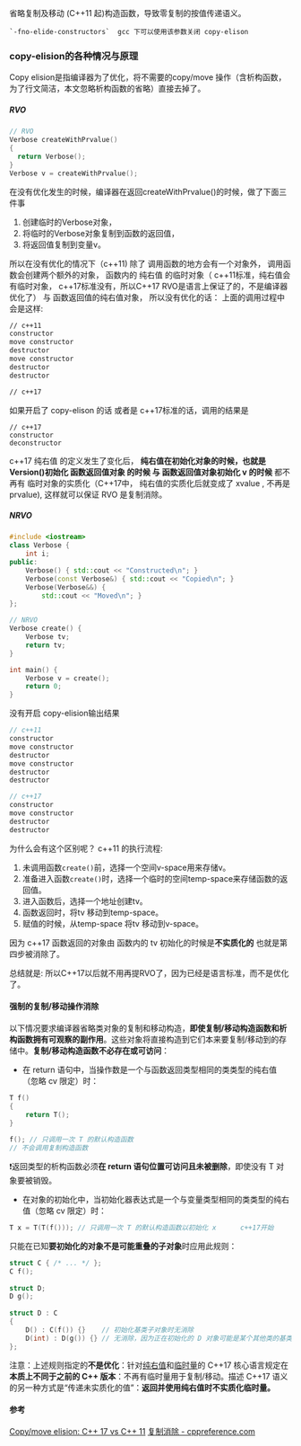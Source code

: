 省略复制及移动 (C++11 起)构造函数，导致零复制的按值传递语义。 

```
`-fno-elide-constructors`  gcc 下可以使用该参数关闭 copy-elison 
```
### copy-elision的各种情况与原理

Copy elision是指编译器为了优化，将不需要的copy/move 操作（含析构函数，为了行文简洁，本文忽略析构函数的省略）直接去掉了。
##### RVO
```cpp
// RVO
Verbose createWithPrvalue()
{
  return Verbose();
}
Verbose v = createWithPrvalue();
```

在没有优化发生的时候，编译器在返回createWithPrvalue()的时候，做了下面三件事

1. 创建临时的Verbose对象，
2. 将临时的Verbose对象复制到函数的返回值，
3. 将返回值复制到变量v。


所以在没有优化的情况下（c++11)  除了 调用函数的地方会有一个对象外， 调用函数会创建两个额外的对象， 函数内的 纯右值 的临时对象（ c++11标准，纯右值会有临时对象， c++17标准没有，所以C++17 RVO是语言上保证了的，不是编译器优化了） 与 函数返回值的纯右值对象， 所以没有优化的话： 上面的调用过程中会是这样:
```bash
// c++11
constructor
move constructor
destructor
move constructor
destructor
destructor

// c++17
```

如果开启了  copy-elison 的话 或者是 c++17标准的话，调用的结果是
```
// c++17
constructor
deconstructor
```

c++17 纯右值 的定义发生了变化后， **纯右值在初始化对象的时候，也就是 Version()初始化 函数返回值对象 的时候 与 函数返回值对象初始化 v 的时候** 都不再有 临时对象的实质化（C++17中， 纯右值的实质化后就变成了  xvalue , 不再是 prvalue), 这样就可以保证 RVO 是复制消除。


##### NRVO
```cpp
#include <iostream>
class Verbose {
    int i;
public:
    Verbose() { std::cout << "Constructed\n"; }
    Verbose(const Verbose&) { std::cout << "Copied\n"; }
    Verbose(Verbose&&) { 
        std::cout << "Moved\n"; }
};

// NRVO
Verbose create() {
    Verbose tv;
    return tv;
}

int main() {
    Verbose v = create();
    return 0;
}
```

没有开启 copy-elision输出结果
```cpp
// c++11
constructor
move constructor
destructor
move constructor
destructor
destructor

// c++17 
constructor
move constructor
destructor
destructor
```

为什么会有这个区别呢？
c++11 的执行流程:
1. 未调用函数`create()`前，选择一个空间v-space用来存储v。
2. 准备进入函数`create()`时，选择一个临时的空间temp-space来存储函数的返回值。
3. 进入函数后，选择一个地址创建tv。
4. 函数返回时，将tv 移动到temp-space。
5. 赋值的时候，从temp-space 将tv 移动到v-space。

因为 c++17 函数返回的对象由 函数内的 tv 初始化的时候是**不实质化的** 也就是第四步被消除了。

总结就是: 所以C++17以后就不用再提RVO了，因为已经是语言标准，而不是优化了。

#### 强制的复制/移动操作消除

以下情况要求编译器省略类对象的复制和移动构造，**即使复制/移动构造函数和析构函数拥有可观察的副作用**。这些对象将直接构造到它们本来要复制/移动到的存储中。**复制/移动构造函数不必存在或可访问**：

- 在 return 语句中，当操作数是一个与函数返回类型相同的类类型的纯右值（忽略 cv 限定）时： 
```cpp
T f()
{
    return T();
}
 
f(); // 只调用一次 T 的默认构造函数
// 不会调用复制构造函数
```

❗返回类型的析构函数必须**在 return 语句位置可访问且未被删除**，即使没有 T 对象要被销毁。 

- 在对象的初始化中，当初始化器表达式是一个与变量类型相同的类类型的纯右值（忽略 cv 限定）时： 
```cpp
T x = T(T(f())); // 只调用一次 T 的默认构造函数以初始化 x      c++17开始
```

只能在已知**要初始化的对象不是可能重叠的子对象**时应用此规则：
```cpp
struct C { /* ... */ };
C f();
 
struct D;
D g();
 
struct D : C
{
    D() : C(f()) {}    // 初始化基类子对象时无消除
    D(int) : D(g()) {} // 无消除，因为正在初始化的 D 对象可能是某个其他类的基类子对象
};
```

注意：上述规则指定的**不是优化**：针对[纯右值](https://zh.cppreference.com/w/cpp/language/value_category "cpp/language/value category")和[临时量](https://zh.cppreference.com/w/cpp/language/implicit_conversion#.E4.B8.B4.E6.97.B6.E9.87.8F.E5.AE.9E.E8.B4.A8.E5.8C.96 "cpp/language/implicit conversion")的 C++17 核心语言规定在**本质上不同于之前的 C++ 版本**：不再有临时量用于复制/移动。描述 C++17 语义的另一种方式是“传递未实质化的值”：**返回并使用纯右值时不实质化临时量。**

#### 参考
[Copy/move elision: C++ 17 vs C++ 11](https://zhuanlan.zhihu.com/p/379566824)
[复制消除 - cppreference.com](https://zh.cppreference.com/w/cpp/language/copy_elision)